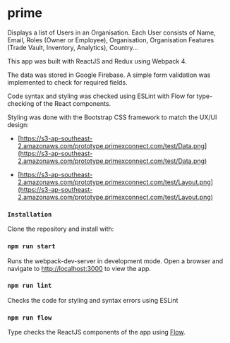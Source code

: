 # prime
Displays a list of Users in an Organisation. Each User consists of Name, Email, Roles (Owner or Employee), Organisation, Organisation Features (Trade Vault, Inventory, Analytics), Country...

This app was built with ReactJS and Redux using Webpack 4. <br>

The data was stored in Google Firebase. A simple form validation was implemented to check for required fields.<br>

Code syntax and styling was checked using ESLint with Flow for type-checking of the React components. <br>

Styling was done with the Bootstrap CSS framework to match the UX/UI design:

* [https://s3-ap-southeast-2.amazonaws.com/prototype.primexconnect.com/test/Data.png](https://s3-ap-southeast-2.amazonaws.com/prototype.primexconnect.com/test/Data.png)

* [https://s3-ap-southeast-2.amazonaws.com/prototype.primexconnect.com/test/Layout.png](https://s3-ap-southeast-2.amazonaws.com/prototype.primexconnect.com/test/Layout.png)

### `Installation`

Clone the repository and install with:<br>

### `npm run start`

Runs the webpack-dev-server in development mode. Open a browser and navigate to [http://localhost:3000](http://localhost:3000) to view the app.

### `npm run lint`

Checks the code for styling and syntax errors using ESLint<br>

### `npm run flow`

Type checks the ReactJS components of the app using [Flow](https://flow.org/).<br>

